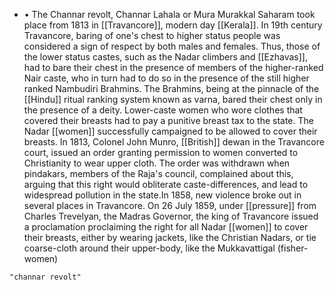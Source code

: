 - • The Channar revolt, Channar Lahala or Mura Murakkal Saharam took place from 1813 in [[Travancore]], modern day [[Kerala]]. In 19th century Travancore, baring of one's chest to higher status people was considered a sign of respect by both males and females. Thus, those of the lower status castes, such as the Nadar climbers and [[Ezhavas]], had to bare their chest in the presence of members of the higher-ranked Nair caste, who in turn had to do so in the presence of the still higher ranked Nambudiri Brahmins. The Brahmins, being at the pinnacle of the [[Hindu]] ritual ranking system known as varna, bared their chest only in the presence of a deity. Lower-caste women who wore clothes that covered their breasts had to pay a punitive breast tax to the state. The Nadar [[women]] successfully campaigned to be allowed to cover their breasts. In 1813, Colonel John Munro, [[British]] dewan in the Travancore court, issued an order granting permission to women converted to Christianity to wear upper cloth. The order was withdrawn when pindakars, members of the Raja's council, complained about this, arguing that this right would obliterate caste-differences, and lead to widespread pollution in the state.In 1858, new violence broke out in several places in Travancore. On 26 July 1859, under [[pressure]] from Charles Trevelyan, the Madras Governor, the king of Travancore issued a proclamation proclaiming the right for all Nadar [[women]] to cover their breasts, either by wearing jackets, like the Christian Nadars, or tie coarse-cloth around their upper-body, like the Mukkavattigal (fisher-women)

```query
"channar revolt"
```
